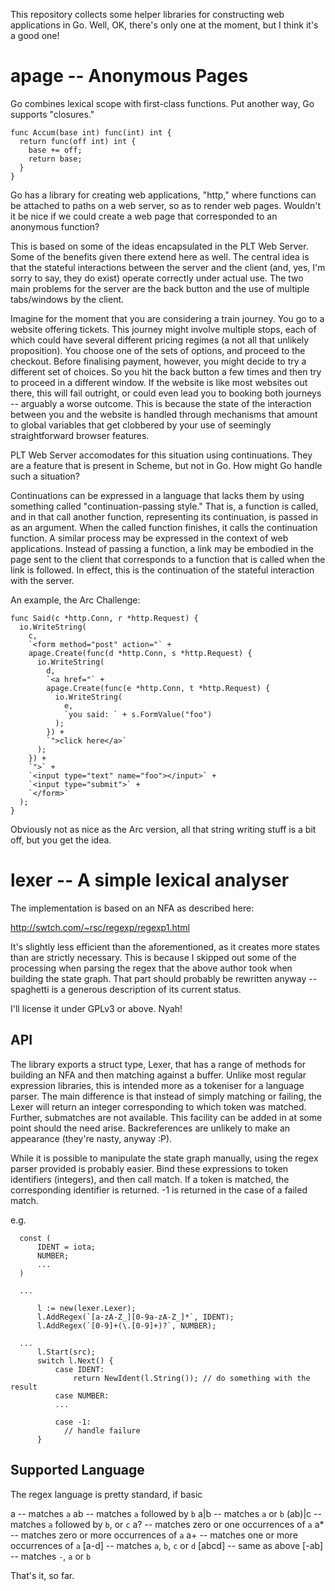 This repository collects some helper libraries for constructing web applications in Go. Well, OK, there's only one at the moment, but I think it's a good one!

apage -- Anonymous Pages
========================

Go combines lexical scope with first-class functions. Put another way, Go supports "closures."

    func Accum(base int) func(int) int {
      return func(off int) int {
        base += off;
        return base;
      }
    }

Go has a library for creating web applications, "http," where functions can be attached to paths on a web server, so as to render web pages. Wouldn't it be nice if we could create a web page that corresponded to an anonymous function?

This is based on some of the ideas encapsulated in the PLT Web Server. Some of the benefits given there extend here as well. The central idea is that the stateful interactions between the server and the client (and, yes, I'm sorry to say, they do exist) operate correctly under actual use. The two main problems for the server are the back button and the use of multiple tabs/windows by the client.

Imagine for the moment that you are considering a train journey. You go to a website offering tickets. This journey might involve multiple stops, each of which could have several different pricing regimes (a not all that unlikely proposition). You choose one of the sets of options, and proceed to the  checkout. Before finalising payment, however, you might decide to try a  different set of choices. So you hit the back button a few times and then try to proceed in a different window. If the website is like most websites out there, this will fail outright, or could even lead you to booking both journeys -- arguably a worse outcome. This is because the state of the interaction between you and the website is handled through mechanisms that amount to global variables that get clobbered by your use of seemingly straightforward browser features.

PLT Web Server accomodates for this situation using continuations. They are a feature that is present in Scheme, but not in Go. How might Go handle such a situation?

Continuations can be expressed in a language that lacks them by using something called "continuation-passing style." That is, a function is called, and in that call another function, representing its continuation, is passed in as an argument. When the called function finishes, it calls the continuation function. A similar process may be expressed in the context of web applications. Instead of passing a function, a link may be embodied in the page sent to the client that corresponds to a function that is called when the link is followed. In effect, this is the continuation of the stateful interaction with the server.

An example, the Arc Challenge:

    func Said(c *http.Conn, r *http.Request) {
      io.WriteString(
        c,
        `<form method="post" action="` + 
        apage.Create(func(d *http.Conn, s *http.Request) {
          io.WriteString(
            d, 
            `<a href="` +
            apage.Create(func(e *http.Conn, t *http.Request) {
              io.WriteString(
                e,
                `you said: ` + s.FormValue("foo")
              );
            }) +
            `">click here</a>`
          );
        }) +
        `">` +
        `<input type="text" name="foo"></input>` +
        `<input type="submit">` +
        `</form>`
      );
    }

Obviously not as nice as the Arc version, all that string writing stuff is a bit off, but you get the idea.


lexer -- A simple lexical analyser
==================================

The implementation is based on an NFA as described here:

http://swtch.com/~rsc/regexp/regexp1.html

It's slightly less efficient than the aforementioned, as it creates more states than are strictly necessary. This is because I skipped out some of the processing when parsing the regex that the above author took when building the state graph. That part should probably be rewritten anyway -- spaghetti is a generous description of its current status.

I'll license it under GPLv3 or above. Nyah!

API
---

The library exports a struct type, Lexer, that has a range of methods for building an NFA and then matching against a buffer. Unlike most regular expression libraries, this is intended more as a tokeniser for a language parser. The main difference is that instead of simply matching or failing, the Lexer will return an integer corresponding to which token was matched. Further, submatches are not available. This facility can be added in at some point should the need arise. Backreferences are unlikely to make an appearance (they're nasty, anyway :P).

While it is possible to manipulate the state graph manually, using the regex parser provided is probably easier. Bind these expressions to token identifiers (integers), and then call match. If a token is matched, the corresponding identifier is returned. -1 is returned in the case of a failed match.

e.g.

	  const (
		  IDENT = iota;
		  NUMBER;
		  ...
	  )

	  ...

		  l := new(lexer.Lexer);
		  l.AddRegex(`[a-zA-Z_][0-9a-zA-Z_]*`, IDENT);
		  l.AddRegex(`[0-9]+(\.[0-9]+)?`, NUMBER);
		
	  ...
		  l.Start(src);
		  switch l.Next() {
		      case IDENT:
		          return NewIdent(l.String()); // do something with the result
		      case NUMBER:
		      ...
		      
		      case -1:
		        // handle failure
		  }

Supported Language
------------------

The regex language is pretty standard, if basic

a       -- matches `a`
ab      -- matches `a` followed by `b`
a|b     -- matches `a` or `b`
(ab)|c  -- matches `a` followed by `b`, or `c`
a?      -- matches zero or one occurrences of `a`
a*      -- matches zero or more occurrences of `a`
a+      -- matches one or more occurrences of `a`
[a-d]   -- matches `a`, `b`, `c` or `d`
[abcd]  -- same as above
[-ab]   -- matches `-`, `a` or `b`

That's it, so far.


